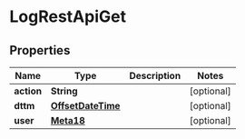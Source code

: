 # LogRestApiGet

## Properties
Name | Type | Description | Notes
------------ | ------------- | ------------- | -------------
**action** | **String** |  |  [optional]
**dttm** | [**OffsetDateTime**](OffsetDateTime.md) |  |  [optional]
**user** | [**Meta18**](Meta18.md) |  |  [optional]
